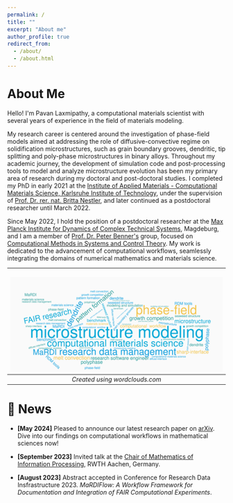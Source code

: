 ```yaml
---
permalink: /
title: ""
excerpt: "About me"
author_profile: true
redirect_from: 
  - /about/
  - /about.html
---
```

About Me 
==========

Hello! I'm Pavan Laxmipathy, a computational materials scientist with several years of experience in the field of materials modeling.

My research career is centered around the investigation of phase-field models aimed at addressing the role of diffusive-convective regime on solidification microstructures, such as grain boundary grooves, dendritic, tip splitting and poly-phase microstructures in binary alloys. Throughout my academic journey, the development of simulation code and post-processing tools to model and analyze microstructure evolution has been my primary area of research during my doctoral and post-doctoral studies. I completed my PhD in early 2021 at the [Institute of Applied Materials - Computational Materials Science, Karlsruhe Institute of Technology](https://www.iam.kit.edu/mms/), under the supervision of [Prof. Dr. rer. nat. Britta Nestler](https://www.iam.kit.edu/mms/Mitarbeiter_nestler.php), and later continued as a postdoctoral researcher until March 2022. 

Since May 2022, I hold the position of a postdoctoral researcher at the [Max Planck Institute for Dynamics of Complex Technical Systems](https://www.mpi-magdeburg.mpg.de/), Magdeburg, and I am a member of [Prof. Dr. Peter Benner's](https://www.mpi-magdeburg.mpg.de/person/26532/16319) group, focused on [Computational Methods in Systems and Control Theory](https://www.mpi-magdeburg.mpg.de/csc). My work is dedicated to the advancement of computational workflows, seamlessly integrating the domains of numerical mathematics and materials science. 

| <br/><img src="/images/wordcloud_new6.png" width = "100%" height = "100%" style="border-style: none"/> | 
|:--:| 
| *Created using  wordclouds.com*


📢 News
==========

*    **[May 2024]** Pleased to announce our latest research paper on [arXiv](http://arxiv.org/abs/2405.00028). Dive into our findings on computational workflows in mathematical sciences now!

*   **[September 2023]** Invited talk at the [Chair of Mathematics of Information Processing](https://www.mathc.rwth-aachen.de/en/home/home/), RWTH Aachen, Germany. 

*   **[August 2023]** Abstract accepted in Conference for Research Data Insfrastructure 2023. *MaRDIFlow: A Workflow Framework for Documentation and Integration of FAIR Computational Experiments*. 
